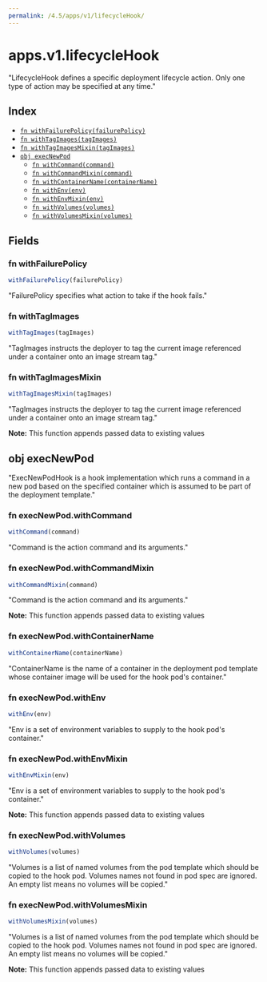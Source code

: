 ```yaml
---
permalink: /4.5/apps/v1/lifecycleHook/
---
```


# apps.v1.lifecycleHook

"LifecycleHook defines a specific deployment lifecycle action. Only one type of action may be specified at any time."

## Index

* [`fn withFailurePolicy(failurePolicy)`](#fn-withfailurepolicy)
* [`fn withTagImages(tagImages)`](#fn-withtagimages)
* [`fn withTagImagesMixin(tagImages)`](#fn-withtagimagesmixin)
* [`obj execNewPod`](#obj-execnewpod)
  * [`fn withCommand(command)`](#fn-execnewpodwithcommand)
  * [`fn withCommandMixin(command)`](#fn-execnewpodwithcommandmixin)
  * [`fn withContainerName(containerName)`](#fn-execnewpodwithcontainername)
  * [`fn withEnv(env)`](#fn-execnewpodwithenv)
  * [`fn withEnvMixin(env)`](#fn-execnewpodwithenvmixin)
  * [`fn withVolumes(volumes)`](#fn-execnewpodwithvolumes)
  * [`fn withVolumesMixin(volumes)`](#fn-execnewpodwithvolumesmixin)

## Fields

### fn withFailurePolicy

```ts
withFailurePolicy(failurePolicy)
```

"FailurePolicy specifies what action to take if the hook fails."

### fn withTagImages

```ts
withTagImages(tagImages)
```

"TagImages instructs the deployer to tag the current image referenced under a container onto an image stream tag."

### fn withTagImagesMixin

```ts
withTagImagesMixin(tagImages)
```

"TagImages instructs the deployer to tag the current image referenced under a container onto an image stream tag."

**Note:** This function appends passed data to existing values

## obj execNewPod

"ExecNewPodHook is a hook implementation which runs a command in a new pod based on the specified container which is assumed to be part of the deployment template."

### fn execNewPod.withCommand

```ts
withCommand(command)
```

"Command is the action command and its arguments."

### fn execNewPod.withCommandMixin

```ts
withCommandMixin(command)
```

"Command is the action command and its arguments."

**Note:** This function appends passed data to existing values

### fn execNewPod.withContainerName

```ts
withContainerName(containerName)
```

"ContainerName is the name of a container in the deployment pod template whose container image will be used for the hook pod's container."

### fn execNewPod.withEnv

```ts
withEnv(env)
```

"Env is a set of environment variables to supply to the hook pod's container."

### fn execNewPod.withEnvMixin

```ts
withEnvMixin(env)
```

"Env is a set of environment variables to supply to the hook pod's container."

**Note:** This function appends passed data to existing values

### fn execNewPod.withVolumes

```ts
withVolumes(volumes)
```

"Volumes is a list of named volumes from the pod template which should be copied to the hook pod. Volumes names not found in pod spec are ignored. An empty list means no volumes will be copied."

### fn execNewPod.withVolumesMixin

```ts
withVolumesMixin(volumes)
```

"Volumes is a list of named volumes from the pod template which should be copied to the hook pod. Volumes names not found in pod spec are ignored. An empty list means no volumes will be copied."

**Note:** This function appends passed data to existing values